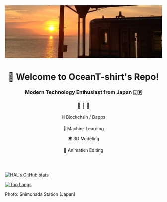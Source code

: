 <p align="center">
  <img src="shimonada_sunset_ocean_t_shirt.webp">
</p>

<h1 align="center">👋 Welcome to OceanT-shirt's Repo!</h1>

<h3 align="center">Modern Technology Enthusiast from Japan 🇯🇵</h3>

<h3 align="center">🌟 🌟 🌟</h3>

<p align="center">⛓ Blockchain / Dapps</p>

<p align="center">🧠 Machine Learning</p>

<p align="center">🌍 3D Modeling</p>

<p align="center">🎥 Animation Editing</p>

<br />

<br />



<!--
**OceanT-shirt/OceanT-shirt** is a ✨ _special_ ✨ repository because its `README.md` (this file) appears on your GitHub profile.

Here are some ideas to get you started:

- 🔭 I’m currently working on ...
- 🌱 I’m currently learning ...
- 👯 I’m looking to collaborate on ...
- 🤔 I’m looking for help with ...
- 💬 Ask me about ...
- 📫 How to reach me: ...
- 😄 Pronouns: ...
- ⚡ Fun fact: ...
-->

[![HAL's GitHub stats](https://github-readme-stats.vercel.app/api?username=OceanT-shirt&theme=aura&show_icons=true&count_private=true)](https://github.com/OceanT-shirt/github-readme-stats)

[![Top Langs](https://github-readme-stats.vercel.app/api/top-langs/?username=OceanT-shirt&theme=aura&show_icons=true&layout=compact)](https://github.com/OceanT-shirt/github-readme-stats)

Photo: Shimonada Station (Japan)
